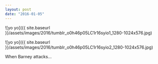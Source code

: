 ```yaml
---
layout: post
date: "2016-01-05"
---
```


![yo yo]({{ site.baseurl }}/assets/images/2016/tumblr_o0h46p05LC1r16syio1_1280-1024x576.jpg)

![yo yo]({{ site.baseurl }}/assets/images/2016/tumblr_o0h46p05LC1r16syio2_1280-1024x576.jpg)

When Barney attacks…
